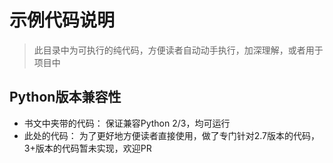 示例代码说明
=======
> 此目录中为可执行的纯代码，方便读者自动动手执行，加深理解，或者用于项目中

## Python版本兼容性
- 书文中夹带的代码： 保证兼容Python 2/3，均可运行
- 此处的代码： 为了更好地方便读者直接使用，做了专门针对2.7版本的代码，3+版本的代码暂未实现，欢迎PR